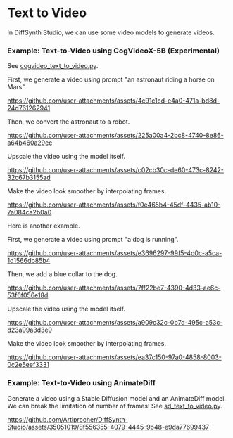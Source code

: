 # Text to Video

In DiffSynth Studio, we can use some video models to generate videos.

### Example: Text-to-Video using CogVideoX-5B (Experimental)

See [cogvideo_text_to_video.py](cogvideo_text_to_video.py).

First, we generate a video using prompt "an astronaut riding a horse on Mars".

https://github.com/user-attachments/assets/4c91c1cd-e4a0-471a-bd8d-24d761262941

Then, we convert the astronaut to a robot.

https://github.com/user-attachments/assets/225a00a4-2bc8-4740-8e86-a64b460a29ec

Upscale the video using the model itself.

https://github.com/user-attachments/assets/c02cb30c-de60-473c-8242-32c67b3155ad

Make the video look smoother by interpolating frames.

https://github.com/user-attachments/assets/f0e465b4-45df-4435-ab10-7a084ca2b0a0

Here is another example.

First, we generate a video using prompt "a dog is running".

https://github.com/user-attachments/assets/e3696297-99f5-4d0c-a5ca-1d1566db85b4

Then, we add a blue collar to the dog.

https://github.com/user-attachments/assets/7ff22be7-4390-4d33-ae6c-53f6f056e18d

Upscale the video using the model itself.

https://github.com/user-attachments/assets/a909c32c-0b7d-495c-a53c-d23a99a3d3e9

Make the video look smoother by interpolating frames.

https://github.com/user-attachments/assets/ea37c150-97a0-4858-8003-0c2e5eef3331

### Example: Text-to-Video using AnimateDiff

Generate a video using a Stable Diffusion model and an AnimateDiff model. We can break the limitation of number of frames! See [sd_text_to_video.py](./sd_text_to_video.py).

https://github.com/Artiprocher/DiffSynth-Studio/assets/35051019/8f556355-4079-4445-9b48-e9da77699437
